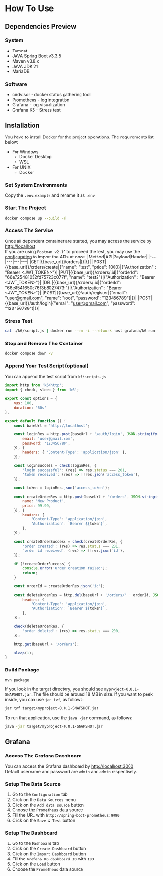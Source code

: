 # How To Use

## Dependencies Preview
### System
- Tomcat
- JAVA Spring Boot v3.3.5
- Maven v3.8.x
- JAVA JDK 21
- MariaDB

### Software
- cAdvisor - docker status gathering tool
- Prometheus - log integration
- Grafana - log visualization
- Grafana K6 - Stress test

## Installation
You have to install Docker for the project operations.
The requirements list below:
- For Windows
    - Docker Desktop
    - WSL
- For UNIX
    - Docker

### Set System Environments
Copy the `.env.example` and rename it as `.env`

### Start The Project
```bash
docker compose up --build -d
```

### Access The Service
Once all dependent container are started, you may access the service by [http://localhost](http://localhost) <br>
If you are using `Postman v2.1^` to proceed the test, you may use the [configuration](./postman/Next.js.postman_collection.json) to import the APIs at once.
|Method|API|Payload|Header|
|---|---|---|---|
|GET|{{base_url}}/orders|{}|{}|
|POST|{{base_url}}/orders/create|{"name": "test", "price": 1000}|{"Authorization" : "Bearer <JWT_TOKEN>"}|
|PUT|{{base_url}}/orders/:id|{"orderId": "66e725481052fd75723c077f", "name": "test2"}|{"Authorization" : "Bearer <JWT_TOKEN>"}|
|DEL|{{base_url}}/orders/:id|{"orderId": "66e8541650c76f3b8027473f"}|{"Authorization" : "Bearer <JWT_TOKEN>"}|
|POST|{{base_url}}/auth/register|{"email": "user@gmail.com", "name": "root", "password": "123456789"}|{}|
|POST|{{base_url}}/auth/login|{"email": "user@gmail.com", "password": "123456789"}|{}|

### Stress Test
```bash
cat ./k6/script.js | docker run --rm -i --network host grafana/k6 run -
```

### Stop and Remove The Container
```bash
docker compose down -v
```

### Append Your Test Script (optional)
You can append the test script from `k6/scripts.js`
```js
import http from 'k6/http';
import { check, sleep } from 'k6';

export const options = {
    vus: 100,
    duration: '60s'
};

export default function () {
    const baseUrl = 'http://localhost';

    const loginRes = http.post(baseUrl + '/auth/login', JSON.stringify({
        email: 'user@gmail.com',
        password: '123456789',
    }), {
        headers: { 'Content-Type': 'application/json' },
    });

    const loginSuccess = check(loginRes, {
        'login successful': (res) => res.status === 201,
        'token received': (res) => !!res.json('access_token'),
    });

    const token = loginRes.json('access_token');

    const createOrderRes = http.post(baseUrl + '/orders', JSON.stringify({
        name: 'New Product',
        price: 99.99,
    }), {
        headers: {
            'Content-Type': 'application/json',
            'Authorization': `Bearer ${token}`,
        },
    });

    const createOrderSuccess = check(createOrderRes, {
        'order created': (res) => res.status === 201,
        'order id received': (res) => !!res.json('id'),
    });

    if (!createOrderSuccess) {
        console.error('Order creation failed');
        return;
    }

    const orderId = createOrderRes.json('id');

    const deleteOrderRes = http.del(baseUrl + '/orders/' + orderId, JSON.stringify({}), {
        headers: {
            'Content-Type': 'application/json',
            'Authorization': `Bearer ${token}`,
        },
    });

    check(deleteOrderRes, {
        'order deleted': (res) => res.status === 200,
    });

    http.get(baseUrl + '/orders');

    sleep(1);
}
```

### Build Package
```bash
mvn package
```
If you look in the target directory, you should see `myproject-0.0.1-SNAPSHOT.jar`. The file should be around 18 MB in size. If you want to peek inside, you can use `jar tvf`, as follows:
```bash
jar tvf target/myproject-0.0.1-SNAPSHOT.jar
```
To run that application, use the `java -jar` command, as follows:
```bash
java -jar target/myproject-0.0.1-SNAPSHOT.jar
```

## Grafana
### Access The Grafana Dashboard
You can access the Grafana dashboard by [http://localhost:3000](http://localhost:3000) <br>
Default username and password are `admin` and `admin` respectively.
### Setup The Data Source
1. Go to the `Configuration` tab
2. Click on the `Data Sources` menu
3. Click on the `Add data source` button
4. Choose the `Prometheus` data source
5. Fill the URL with `http://spring-boot-prometheus:9090`
6. Click on the `Save & Test` button
### Setup The Dashboard
1. Go to the `Dashboard` tab
2. Click on the `Create Dashboard` button
3. Click on the `Import Dashboard` button
4. Fill the `Grafana K6 dashboard ID` with `193`
5. Click on the `Load` button
6. Choose the `Prometheus` data source